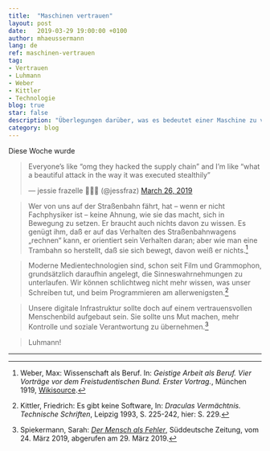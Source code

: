 ```yaml
---
title:  "Maschinen vertrauen"
layout: post
date:   2019-03-29 19:00:00 +0100
author: mhaeussermann
lang: de
ref: maschinen-vertrauen
tag: 
- Vertrauen
- Luhmann
- Weber
- Kittler
- Technologie
blog: true
star: false
description: "Überlegungen darüber, was es bedeutet einer Maschine zu vertrauen"
category: blog
---
```


Diese Woche wurde 

<blockquote class="twitter-tweet" data-lang="en"><p lang="en" dir="ltr">Everyone’s like “omg they hacked the supply chain” and I’m like “what a beautiful attack in the way it was executed stealthily”</p>&mdash; jessie frazelle 👩🏼‍🚀 (@jessfraz) <a href="https://twitter.com/jessfraz/status/1110478016306647042?ref_src=twsrc%5Etfw">March 26, 2019</a></blockquote>
<script async src="https://platform.twitter.com/widgets.js" charset="utf-8"></script>

>Wer von uns auf der Straßenbahn fährt, hat – wenn er nicht Fachphysiker ist – keine Ahnung, wie sie das macht, sich in Bewegung zu setzen. Er braucht auch nichts davon zu wissen. Es genügt ihm, daß er auf das Verhalten des Straßenbahnwagens „rechnen“ kann, er orientiert sein Verhalten daran; aber wie man eine Trambahn so herstellt, daß sie sich bewegt, davon weiß er nichts.[^fn1]

>Moderne Medientechnologien sind, schon seit Film und Grammophon, grundsätzlich daraufhin angelegt, die Sinneswahrnehmungen zu unterlaufen. Wir können schlichtweg nicht mehr wissen, was unser Schreiben tut, und beim Programmieren am allerwenigsten.[^fn2]

>Unsere digitale Infrastruktur sollte doch auf einem vertrauensvollen Menschenbild aufgebaut sein. Sie sollte uns Mut machen, mehr Kontrolle und soziale Verantwortung zu übernehmen.[^fn3]

>Luhmann!
---
[^fn1]: Weber, Max: Wissenschaft als Beruf. In: _Geistige Arbeit als Beruf. Vier Vorträge vor dem Freistudentischen Bund. Erster Vortrag._, München 1919, [Wikisource](https://de.wikisource.org/wiki/Wissenschaft_als_Beruf).
[^fn2]: Kittler, Friedrich: Es gibt keine Software, In: _Draculas Vermächtnis. Technische Schriften_, Leipzig 1993, S. 225-242, hier: S. 229.
[^fn3]: Spiekermann, Sarah: _[Der Mensch als Fehler](https://www.sueddeutsche.de/kultur/kuenstliche-intelligenz-ethik-menschenbild-philosophie-1.4378898)_, Süddeutsche Zeitung, vom 24. März 2019, abgerufen am 29. März 2019.
